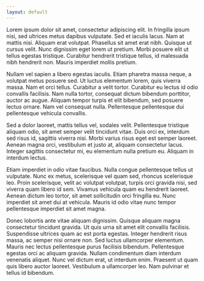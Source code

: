 ```yaml
---
layout: default
---
```


Lorem ipsum dolor sit amet, consectetur adipiscing elit. In fringilla ipsum nisi, sed ultrices metus dapibus vulputate. Sed et iaculis lacus. Nam at mattis nisi. Aliquam erat volutpat. Phasellus sit amet erat nibh. Quisque ut cursus velit. Nunc dignissim eget lorem ut pretium. Morbi posuere elit ut tellus egestas tristique. Curabitur hendrerit tristique tellus, id malesuada nibh hendrerit non. Mauris imperdiet mollis pretium.

Nullam vel sapien a libero egestas iaculis. Etiam pharetra massa neque, a volutpat metus posuere sed. Ut luctus elementum lorem, quis viverra massa. Nam et orci tellus. Curabitur a velit tortor. Curabitur eu lectus id odio convallis facilisis. Nam nulla tortor, consequat dictum bibendum porttitor, auctor ac augue. Aliquam tempor turpis et elit bibendum, sed posuere lectus ornare. Nam vel consequat nulla. Pellentesque pellentesque dui pellentesque vehicula convallis.

Sed a dolor laoreet, mattis tellus vel, sodales velit. Pellentesque tristique aliquam odio, sit amet semper velit tincidunt vitae. Duis orci ex, interdum sed risus id, sagittis viverra nisi. Morbi varius risus eget est semper laoreet. Aenean magna orci, vestibulum et justo at, aliquam consectetur lacus. Integer sagittis consectetur mi, eu elementum nulla pretium eu. Aliquam in interdum lectus.

Etiam imperdiet in odio vitae faucibus. Nulla congue pellentesque tellus ut vulputate. Nunc ex metus, scelerisque vel quam sed, rhoncus scelerisque leo. Proin scelerisque, velit ac volutpat volutpat, turpis orci gravida nisi, sed viverra quam libero id sem. Vivamus vehicula quam eu hendrerit laoreet. Aenean dictum leo tortor, sit amet sollicitudin orci fringilla eu. Nunc imperdiet sit amet dui at vehicula. Mauris id odio vitae nunc tempor pellentesque imperdiet sit amet magna.

Donec lobortis ante vitae aliquam dignissim. Quisque aliquam magna consectetur tincidunt gravida. Ut quis urna sit amet elit convallis facilisis. Suspendisse ultrices quam ac est porta egestas. Integer hendrerit risus massa, ac semper nisi ornare non. Sed luctus ullamcorper elementum. Mauris nec lectus pellentesque purus facilisis bibendum. Pellentesque egestas orci ac aliquam gravida. Nullam condimentum diam interdum venenatis aliquet. Nunc vel dictum erat, ut interdum enim. Praesent ut quam quis libero auctor laoreet. Vestibulum a ullamcorper leo. Nam pulvinar et tellus id bibendum. 
